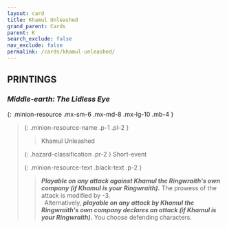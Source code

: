 ```yaml
---
layout: card
title: Khamul Unleashed
grand_parent: Cards
parent: K
search_exclude: false
nav_exclude: false
permalink: /cards/khamul-unleashed/
---
```


## PRINTINGS


### _Middle-earth: The Lidless Eye_

{: .minion-resource .mx-sm-6 .mx-md-8 .mx-lg-10 .mb-4 }
> {: .minion-resource-name .p-1 .pl-2 }
> > <div class="hazard-mp"></div>
> > <div class="card-name">Khamul Unleashed</div>
>
> {: .hazard-classification .pr-2 }
> Short-event
>
> {: .minion-resource-text .black-text .p-2 }
> > ***Playable on any attack against Khamul the Ringwraith's own company (if Khamul is your Ringwraith).*** The prowess of the attack is modified by -3.  <br>&ensp;Alternatively, ***playable on any attack by Khamul the Ringwraith's own company declares an attack (if Khamul is your Ringwraith).*** You choose defending characters.  
> 
